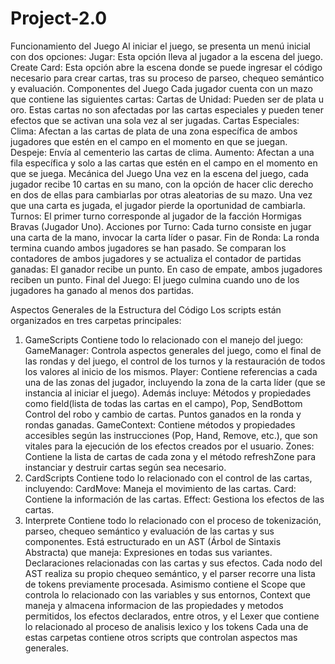 # Project-2.0
Funcionamiento del Juego
Al iniciar el juego, se presenta un menú inicial con dos opciones:
Jugar: Esta opción lleva al jugador a la escena del juego.
Create Card: Esta opción abre la escena donde se puede ingresar el código necesario para crear cartas, tras su proceso de parseo, chequeo semántico y evaluación.
Componentes del Juego
Cada jugador cuenta con un mazo que contiene las siguientes cartas:
Cartas de Unidad: Pueden ser de plata u oro. Estas cartas no son afectadas por las cartas especiales y pueden tener efectos que se activan una sola vez al ser jugadas.
Cartas Especiales:
Clima: Afectan a las cartas de plata de una zona específica de ambos jugadores que estén en el campo en el momento en que se juegan.
Despeje: Envía al cementerio las cartas de clima.
Aumento: Afectan a una fila específica y solo a las cartas que estén en el campo en el momento en que se juega.
Mecánica del Juego
Una vez en la escena del juego, cada jugador recibe 10 cartas en su mano, con la opción de hacer clic derecho en dos de ellas para cambiarlas por otras aleatorias de su mazo. Una vez que una carta es jugada, el jugador pierde la oportunidad de cambiarla.
Turnos: El primer turno corresponde al jugador de la facción Hormigas Bravas (Jugador Uno).
Acciones por Turno: Cada turno consiste en jugar una carta de la mano, invocar la carta líder o pasar.
Fin de Ronda: La ronda termina cuando ambos jugadores se han pasado. Se comparan los contadores de ambos jugadores y se actualiza el contador de partidas ganadas:
El ganador recibe un punto.
En caso de empate, ambos jugadores reciben un punto.
Final del Juego:
El juego culmina cuando uno de los jugadores ha ganado al menos dos partidas.

Aspectos Generales de la Estructura del Código
Los scripts están organizados en tres carpetas principales:
1. GameScripts
Contiene todo lo relacionado con el manejo del juego:
GameManager: Controla aspectos generales del juego, como el final de las rondas y del juego, el control de los turnos y la restauración de todos los valores al inicio de los mismos.
Player: Contiene referencias a cada una de las zonas del jugador, incluyendo la zona de la carta líder (que se instancia al iniciar el juego). Además incluye:
Métodos y propiedades como field(lista de todas las cartas en el campo), Pop, SendBottom
Control del robo y cambio de cartas.
Puntos ganados en la ronda y rondas ganadas.
GameContext: Contiene métodos y propiedades accesibles según las instrucciones (Pop, Hand, Remove, etc.), que son vitales para la ejecución de los efectos creados por el usuario.
Zones: Contiene la lista de cartas de cada zona y el método refreshZone para instanciar y destruir cartas según sea necesario.
2. CardScripts
Contiene todo lo relacionado con el control de las cartas, incluyendo:
CardMove: Maneja el movimiento de las cartas.
Card: Contiene la información de las cartas.
Effect: Gestiona los efectos de las cartas.
3. Interprete
Contiene todo lo relacionado con el proceso de tokenización, parseo, chequeo semántico y evaluación de las cartas y sus componentes. Está estructurado en un AST (Árbol de Sintaxis Abstracta) que maneja:
Expresiones en todas sus variantes.
Declaraciones relacionadas con las cartas y sus efectos.
Cada nodo del AST realiza su propio chequeo semántico, y el parser recorre una lista de tokens previamente procesada.
Asimismo contiene el Scope que controla lo relacionado con las variables y sus entornos, Context que maneja y almacena informacion de las propiedades y metodos permitidos, los efectos declarados, entre otros, y el Lexer que contiene lo relacionado al proceso de analisis lexico y los tokens
Cada una de estas carpetas contiene otros scripts que controlan aspectos mas generales.
